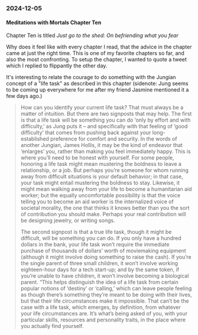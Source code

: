 ### 2024-12-05
#### Meditations with Mortals Chapter Ten
Chapter Ten is titled _Just go to the shed: On befriending what you fear_

Why does it feel like with every chapter I read, that the advice in the chapter came at just the right time. This is one of my favorite chapters so far, and also the most confronting. To setup the chapter, I wanted to quote a tweet which I replied to flippantly the other day.

It's interesting to relate the courage to do something with the Jungian concept of a "life task" as described in this chapter (sidenote: Jung seems to be coming up everywhere for me after my friend Jasmine mentioned it a few days ago.)

> How can you identify your current life task? That must always be a matter of intuition. But there are two signposts that may help. The first is that a life task will be something you can do ‘only by effort and with difficulty,’ as Jung puts it – and specifically with that feeling of ‘good difficulty’ that comes from pushing back against your long-established preference for comfort and security. In the words of another Jungian, James Hollis, it may be the kind of endeavor that ‘enlarges’ you, rather than making you feel immediately happy. This is where you’ll need to be honest with yourself. For some people, honoring a life task might mean mustering the boldness to leave a relationship, or a job. But perhaps you’re someone for whom running away from difficult situations is your default behavior; in that case, your task might entail mustering the boldness to stay. Likewise, it might mean walking away from your life to become a humanitarian aid worker; but the equally uncomfortable possibility is that the voice telling you to become an aid worker is the internalized voice of societal morality, the one that thinks it knows better than you the sort of contribution you should make. Perhaps your real contribution will be designing jewelry, or writing songs.
>
> The second signpost is that a true life task, though it might be difficult, will be something you can do. If you only have a hundred dollars in the bank, your life task won’t require the immediate purchase of thousands of dollars’ worth of moviemaking equipment (although it might involve doing something to raise the cash). If you’re the single parent of three small children, it won’t involve working eighteen-hour days for a tech start-up; and by the same token, if you’re unable to have children, it won’t involve becoming a biological parent. “This helps distinguish the idea of a life task from certain popular notions of ‘destiny’ or ‘calling,’ which can leave people feeling as though there’s something they’re meant to be doing with their lives, but that their life circumstances make it impossible. That can’t be the case with a life task, which emerges, by definition, from whatever your life circumstances are. It’s what’s being asked of you, with your particular skills, resources and personality traits, in the place where you actually find yourself.